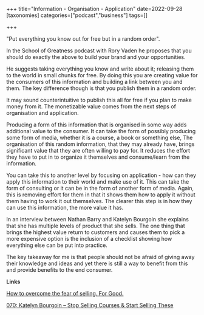+++
title="Information - Organisation - Application"
date=2022-09-28
[taxonomies]
categories=["podcast","business"]
tags=[]

+++

"Put everything you know out for free but in a random order".

In the School of Greatness podcast with Rory Vaden he proposes that you should do exactly the above to build your brand and your opportunities.

<!-- more -->

He suggests taking everything you know and write about it; releasing them to the world in small chunks for free. By doing this you are creating value for the consumers of this information and building a link between you and them. The key difference though is that you publish them in a random order.

It may sound counterintuitive to publish this all for free if you plan to make money from it. The monetizable value comes from the next steps of organisation and application.

Producing a form of this information that is organised in some way adds additional value to the consumer. It can take the form of possibly producing some form of media, whether it is a course, a book or something else, The organisation of this random information, that they may already have, brings significant value that they are often willing to pay for. It reduces the effort they have to put in to organize it themselves and consume/learn from the information.

You can take this to another level by focusing on application - how can they apply this information to their world and make use of it. This can take the form of consulting or it can be in the form of another form of media. Again, this is removing effort for them in that it shows them how to apply it without them having to work it out themselves. The clearer this step is in how they can use this information, the more value it has.

In an interview between Nathan Barry and Katelyn Bourgoin she explains that she has multiple levels of product that she sells. The one thing that brings the highest value return to customers and causes them to pick a more expensive option is the inclusion of a checklist showing how everything else can be put into practice.

The key takeaway for me is that people should not be afraid of giving away their knowledge and ideas and yet there is still a way to benefit from this and provide benefits to the end consumer.

__Links__

[How to overcome the fear of selling. For Good.](https://lewishowes.com/podcast/a-masterclass-in-monetizing-your-side-hustle-personal-brand-with-rory-vaden/)

[070: Katelyn Bourgoin – Stop Selling Courses & Start Selling These](https://nathanbarry.com/070-katelyn-bourgoin-stop-selling-courses-start-selling/)


